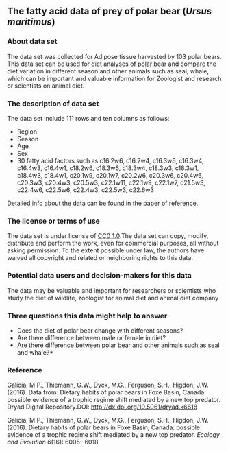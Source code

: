 ## The fatty acid data of prey of polar bear (_Ursus maritimus_)

### About data set 
The data set was collected for Adipose tissue harvested by 103 polar bears. This data set can be used for diet analyses of polar bear and compare the diet variation in different season and other animals such as seal, whale, which can be important and valuable information for Zoologist and research or scientists on animal diet.  

### The description of data set
The data set include 111 rows and ten columns as  follows:  

* Region
* Season
* Age
* Sex
* 30 fatty acid factors such as c16.2w6, c16.2w4, c16.3w6, c16.3w4, c16.4w3, c16.4w1, c18.2w6, c18.3w6, c18.3w4, c18.3w3, c18.3w1, c18.4w3, c18.4w1, c20.1w9, c20.1w7, c20.2w6, c20.3w6, c20.4w6,	c20.3w3, c20.4w3, c20.5w3, c22.1w11, c22.1w9, c22.1w7, c21.5w3, c22.4w6, c22.5w6, c22.4w3, c22.5w3, c22.6w3

Detailed info about the data can be found in the paper of reference.

### The license or terms of use 
The data set is under license of [CC0 1.0](https://creativecommons.org/publicdomain/zero/1.0/).The data set can copy, modify, distribute and perform the work, even for commercial purposes, all without asking permission. To the extent possible under law, the authors have waived all copyright and related or neighboring rights to this data.

### Potential data users and decision-makers for this data
The data may be valuable and important for researchers or scientists who study the diet of wildlife, zoologist for animal diet and animal diet company  
### Three questions this data might help to answer
* Does the diet of polar bear change with different seasons?
* Are there difference between male or female in diet?
* Are there difference between polar bear and other animals such as seal and whale?*  

### Reference
Galicia, M.P., Thiemann, G.W., Dyck, M.G., Ferguson, S.H., Higdon, J.W. (2016). Data from: Dietary habits of polar bears in Foxe Basin, Canada: possible evidence of a trophic regime shift mediated by a new top predator. Dryad Digital Repository.DOI: http://dx.doi.org/10.5061/dryad.k6618

Galicia, M.P., Thiemann, G.W., Dyck, M.G., Ferguson, S.H., Higdon, J.W. (2016). Dietary habits of polar bears in Foxe Basin, Canada:
possible evidence of a trophic regime shift mediated by a
new top predator. _Ecology and Evolution 6_(16): 6005–
6018